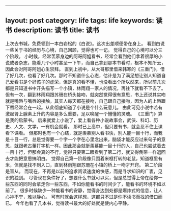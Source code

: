 
---
layout: post
category: life
tags: life
keywords: 读书
description: 读书
title: 读书
---

上次去书城，免费领到一本白岩松的《白说》。这次出差顺便带在身上。
看到白说一些关于书的经历与心境，自己回顾，觉得也可一记。
觉得自己的心境可以分三个阶段。
小时候，经常羡慕身边的阿哥阿姐看书，经常会看到他们拿着很厚的小说或者杂志，能看几个小时甚至一下午，而自己拿到那本书看时，根本不知所云，因此会对阿哥阿姐心生崇拜。
直到上初中，从大哥那里借来韩寒的《三重门》，借了好几次，也看了好几次。那时不知道什么心态，估计是为了满足想让别人知道自己爱看书是个好孩子的虚荣，但是真的看不懂，也没看出个所以然来，所以前几次都是只知道书中开头描写一个小镇，林雨翔一家人的情况，再往下就看不下去了。
但有一次，翻到林雨翔跟苏珊在桥头接吻，就突然觉得很有意思，书上还说其实吻就是嘴唇与嘴唇的接触，其实人每天都在接吻，自己跟自己接吻，因为人的上唇跟下唇经常会在一起。从此彻底知道了小说是个什么玩意儿。
由此可见小说中若有激起肾上腺素上升的内容是多么重要，足以唤醒一个懵懂的灵魂。
《三重门》算是我的启蒙书。
后来就爱上小说了，爱上看各种小说故事会，武侠、科幻、历史、人文、文学，一有机会就看。
那时已上高中，但只要有书，就会忍不住上课看下课看。
但那时也有一个心结，就是羡慕别人看书快，别人能一目十行，而我是十目一行，总是觉得要一个字一个字在心里念出来，脑袋才能反应过来句子的意思，就跟老古董打字机一样。因此那会就挺羡慕能一目十行的人，自己也尝试着去一目十行，但那会真的不行，觉得只要第二眼看到了第二行，就又得倒带一样退回去才能把意思搞明白。
觉得自己第一阶段像只围着米框打转的老鼠，知道框里有米，但就是找不到入口，直到林雨翔跟苏珊在小镇的桥上一吻才开窍。
第二阶段是盲从。
而现在，不再是以前的追求阅读速度的快感，而是寻求知识的广袤，见识的独到。
尽管现在条件好了，想要什么书就可以买，但是总觉得上帝在给你一些东西的同时会拿走你一些东西，不如你能看书的时间少了，能看书的环境不如以前了。
很多时候缺少一种能看书的安静，觉得身边到处都是爆炸式的信息，让人心神不宁，难以静心。
可有时就会这样想，这都只不过是你不读书而找的借口而已。
今年也看了几本书，觉得读书最大的好处就是使内心平静。

